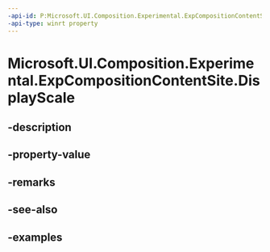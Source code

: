 ```yaml
---
-api-id: P:Microsoft.UI.Composition.Experimental.ExpCompositionContentSite.DisplayScale
-api-type: winrt property
---
```


# Microsoft.UI.Composition.Experimental.ExpCompositionContentSite.DisplayScale

<!--
public float DisplayScale { get; set; }
-->


## -description

## -property-value

## -remarks

## -see-also

## -examples


